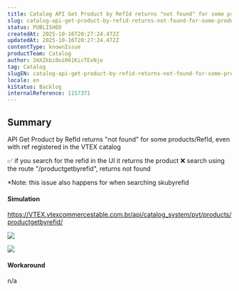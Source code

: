```yaml
---
title: Catalog API Get Product by RefId returns "not found" for some products/RefId
slug: catalog-api-get-product-by-refid-returns-not-found-for-some-productsrefid
status: PUBLISHED
createdAt: 2025-10-16T20:27:24.472Z
updatedAt: 2025-10-16T20:27:24.472Z
contentType: knownIssue
productTeam: Catalog
author: 2mXZkbi0oi061KicTExNjo
tag: Catalog
slugEN: catalog-api-get-product-by-refid-returns-not-found-for-some-productsrefid
locale: en
kiStatus: Backlog
internalReference: 1157371
---
```


## Summary


API Get Product by RefId returns "not found" for some products/RefId, even with ref registered in the VTEX catalog

✅️ if you search for the refid in the UI it returns the product
❌️ search using the route "/productgetbyrefid", returns not found

*Note: this issue also happens for when searching skubyrefid


#### Simulation



https://VTEX.vtexcommercestable.com.br/api/catalog_system/pvt/products/productgetbyrefid/

 ![](https://vtexhelp.zendesk.com/attachments/token/BksgxlJ6S9SSqeullsdgcvnUm/?name=image.png)

 ![](https://vtexhelp.zendesk.com/attachments/token/vpk2h8A9N3j95Cw6XF7CL3cbt/?name=image.png)




#### Workaround


n/a